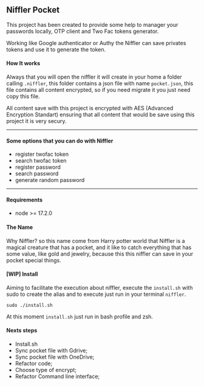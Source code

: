 ## Niffler Pocket

This project has been created to provide some help to manager your passwords
locally, OTP client and Two Fac tokens generator.

Working like Google authenticator or Authy the Niffler can save privates tokens and use it to
generate the token.

#### How It works

Always that you will open the niffler it will create in your home a folder calling `.niffler`, this folder contains
a json file with name `pocket.json`, this file contains all content encrypted, so if you need migrate it
you just need copy this file.

All content save with this project is encrypted with AES (Advanced Encryption Standart)
ensuring that all content that would be save using this project it is very secury.

---

#### Some options that you can do with Niffler

- register twofac token
- search twofac token
- register password
- search password
- generate random password

---

#### Requirements

- node >= 17.2.0

#### The Name

Why Niffler? so this name come from Harry potter world that Niffler is a magical creature that has a pocket, and
it like to catch everything that has some value, like gold and jewelry, because this this niffler can save in your pocket
special things.

#### [WIP] Install

Aiming to facilitate the execution about niffler, execute the `install.sh` with sudo to create the alias and to execute just run
in your terminal `niffler`.

```
sudo ./install.sh
```

At this moment `install.sh` just run in bash profile and zsh.

#### Nexts steps

- Install.sh
- Sync pocket file with Gdrive;
- Sync pocket file with OneDrive;
- Refactor code;
- Choose type of encrypt;
- Refactor Command line interface;
